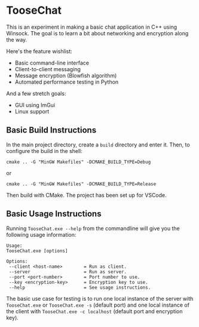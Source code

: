 # TooseChat

This is an experiment in making a basic chat application in C++ using Winsock. The goal is to learn a bit about networking and encryption along the way.

Here's the feature wishlist:

+ Basic command-line interface
+ Client-to-client messaging
+ Message encryption (Blowfish algorithm)
+ Automated performance testing in Python

And a few stretch goals:

+ GUI using ImGui
+ Linux support

## Basic Build Instructions

In the main project directory, create a `build` directory and enter it. Then, to configure the build in the shell:

`cmake .. -G "MinGW Makefiles" -DCMAKE_BUILD_TYPE=Debug`

or

`cmake .. -G "MinGW Makefiles" -DCMAKE_BUILD_TYPE=Release`

Then build with CMake. The project has been set up for VSCode.

## Basic Usage Instructions

Running `TooseChat.exe --help` from the commandline will give you the following usage information:

```
Usage:
TooseChat.exe [options]

Options:
 --client <host-name>        = Run as client.
 --server                    = Run as server.
 --port <port-number>        = Port number to use.
 --key <encryption-key>      = Encryption key to use.
 --help                      = See usage instructions.
```

The basic use case for testing is to run one local instance of the server with `TooseChat.exe` or `TooseChat.exe -s` (default port) and one local instance of the client with `TooseChat.exe -c localhost` (default port and encryption key).